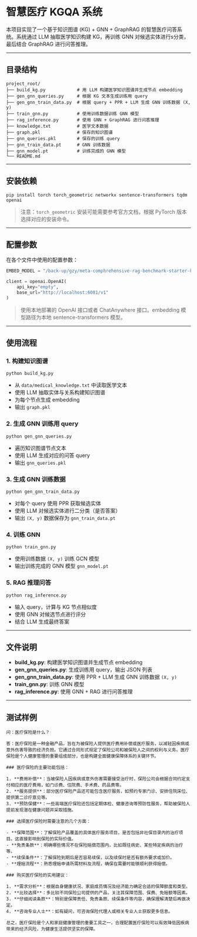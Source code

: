 # 智慧医疗 KGQA 系统

本项目实现了一个基于知识图谱 (KG) + GNN + GraphRAG 的智慧医疗问答系统。系统通过 LLM 抽取医学知识构建 KG，再训练 GNN 对候选实体进行s分类，最后结合 GraphRAG 进行问答推理。

---

## 目录结构

```
project_root/
├── build_kg.py            # 用 LLM 构建医学知识图谱并生成节点 embedding
├── gen_gnn_queries.py     # 根据 KG 文本生成训练用 query
├── gen_gnn_train_data.py  # 根据 query + PPR + LLM 生成 GNN 训练数据 (X, y)
├── train_gnn.py           # 使用训练数据训练 GNN 模型
├── rag_inference.py       # 使用 GNN + GraphRAG 进行问答推理
├── knowledge.txt          # 医学文本数据
├── graph.pkl              # 保存的知识图谱
├── gnn_queries.pkl        # 保存的训练 query
├── gnn_train_data.pt      # GNN 训练数据
├── gnn_model.pt           # 训练完成的 GNN 模型
└── README.md
```

---

## 安装依赖

```
pip install torch torch_geometric networkx sentence-transformers tqdm openai
```

> 注意：`torch_geometric` 安装可能需要参考官方文档，根据 PyTorch 版本选择对应的安装命令。

---

## 配置参数

在各个文件中使用的配置参数：

```python
EMBED_MODEL = "/back-up/gzy/meta-comphrehensive-rag-benchmark-starter-kit/models/sentence-transformers/all-MiniLM-L6-v2/"

client = openai.OpenAI(
    api_key="empty",
    base_url="http://localhost:6081/v1"
)
```

> 使用本地部署的 OpenAI 接口或者 ChatAnywhere 接口。embedding 模型路径为本地 sentence-transformers 模型。

---

## 使用流程

### 1. 构建知识图谱

```
python build_kg.py
```

* 从 `data/medical_knowledge.txt` 中读取医学文本
* 使用 LLM 抽取实体与关系构建知识图谱
* 为每个节点生成 embedding
* 输出 `graph.pkl`

### 2. 生成 GNN 训练用 query

```
python gen_gnn_queries.py
```

* 遍历知识图谱节点文本
* 使用 LLM 生成对应的问答 query
* 输出 `gnn_queries.pkl`

### 3. 生成 GNN 训练数据

```
python gen_gnn_train_data.py
```

* 对每个 query 使用 PPR 获取候选实体
* 使用 LLM 对候选实体进行二分类（是否答案）
* 输出 `(X, y)` 数据保存为 `gnn_train_data.pt`

### 4. 训练 GNN

```
python train_gnn.py
```

* 使用训练数据 `(X, y)` 训练 GCN 模型
* 输出训练完成的 GNN 模型 `gnn_model.pt`

### 5. RAG 推理问答

```
python rag_inference.py
```

* 输入 query，计算与 KG 节点相似度
* 使用 GNN 对候选节点进行评分
* 结合 LLM 生成最终答案

---

## 文件说明

* **build_kg.py**: 构建医学知识图谱并生成节点 embedding
* **gen_gnn_queries.py**: 生成训练用 query，输出 JSON 列表
* **gen_gnn_train_data.py**: 使用 PPR + LLM 生成 GNN 训练数据 `(X, y)`
* **train_gnn.py**: 训练 GNN 模型
* **rag_inference.py**: 使用 GNN + RAG 进行问答推理

---


## 测试样例

```
问：医疗保险是什么？
```
```
答：医疗保险是一种金融产品，旨在为被保险人提供医疗费用补偿或医疗服务，以减轻因疾病或意外伤害导致的经济负担。它通过合同形式规定了保险公司和被保险人之间的权利与义务。医疗保险是个人健康管理的重要组成部分，也是构建全面健康保障体系的关键环节。

### 医疗保险的主要功能包括：

1. **费用补偿**：当被保险人因疾病或意外伤害需要接受治疗时，保险公司会根据合同约定支付相应的医疗费用，如门诊费、住院费、手术费、药品费等。
2. **服务提供**：部分医疗保险产品还可能包含医疗服务，如预约专家门诊、安排住院床位、提供第二诊疗意见等。
3. **预防保健**：一些高端医疗保险还包括定期体检、健康咨询等预防性服务，帮助被保险人提前发现潜在健康问题并采取措施。

### 选择医疗保险时需要注意的几个方面：

- **保障范围**：了解保险产品覆盖的具体医疗服务项目，是否包括非社保目录内的治疗项目。这直接影响到保险的实际价值。
- **免责条款**：明确哪些情况不在保险赔偿范围内，比如既往病史、某些特定疾病的治疗等。
- **续保条件**：了解保险到期后是否容易续保，以及续保时是否有额外要求或加价。
- **理赔流程**：熟悉理赔申请所需材料及流程，确保在需要时能够顺利获得赔偿。

### 购买医疗保险的实用建议：

1. **需求分析**：根据自身健康状况、家庭成员情况及经济能力确定合适的保障额度和类型。
2. **比较选择**：多比较不同保险公司提供的产品，关注其保障范围、保费、免赔额等因素。
3. **仔细阅读条款**：特别是保障责任、免责条款、续保条件等内容，确保理解清楚后再做决定。
4. **咨询专业人士**：如有疑问，可咨询保险代理人或相关专业人士获取更多信息。

总之，医疗保险是个人和家庭健康管理的重要工具之一，合理配置医疗保险可以有效降低因疾病带来的经济风险，为健康生活提供坚实的保障。
```
